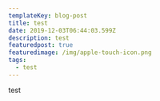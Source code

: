 ```yaml
---
templateKey: blog-post
title: test
date: 2019-12-03T06:44:03.599Z
description: test
featuredpost: true
featuredimage: /img/apple-touch-icon.png
tags:
  - test
---
```

test
